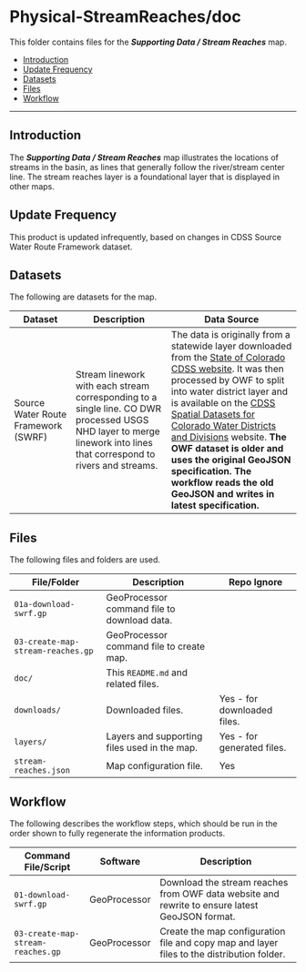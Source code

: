 # Physical-StreamReaches/doc #

This folder contains files for the ***Supporting Data / Stream Reaches*** map.

* [Introduction](#introduction)
* [Update Frequency](#update-frequency)
* [Datasets](#datasets)
* [Files](#files)
* [Workflow](#workflow)

-----------------------------

## Introduction ##

The ***Supporting Data / Stream Reaches*** map illustrates the locations of streams in the basin,
as lines that generally follow the river/stream center line.
The stream reaches layer is a foundational layer that is displayed in other maps.

## Update Frequency ##

This product is updated infrequently,
based on changes in CDSS Source Water Route Framework dataset.

## Datasets ##

The following are datasets for the map.

| **Dataset** | **Description** | **Data Source** |
| -- | -- | -- |
| Source Water Route Framework (SWRF) | Stream linework with each stream corresponding to a single line.  CO DWR processed USGS NHD layer to merge linework into lines that correspond to rivers and streams. | The data is originally from a statewide layer downloaded from the [State of Colorado CDSS website](https://www.colorado.gov/pacific/cdss/gis-data-category).  It was then processed by OWF to split into water district layer and is available on the [CDSS Spatial Datasets for Colorado Water Districts and Divisions](http://data.openwaterfoundation.org/co/cdss-data-spatial-bybasin/) website.  **The OWF dataset is older and uses the original GeoJSON specification.  The workflow reads the old GeoJSON and writes in latest specification.** |

## Files ##

The following files and folders are used.

| **File/Folder** | **Description** | **Repo Ignore** |
| -- | -- | -- |
| `01a-download-swrf.gp` | GeoProcessor command file to download data. | |
| `03-create-map-stream-reaches.gp` | GeoProcessor command file to create map. | |
| `doc/` | This `README.md` and related files. | |
| `downloads/` | Downloaded files. | Yes - for downloaded files. |
| `layers/` | Layers and supporting files used in the map. | Yes - for generated files. |
| `stream-reaches.json` | Map configuration file. | Yes |

## Workflow ##

The following describes the workflow steps, which should be run in the order shown to fully regenerate the information products.

| **Command File/Script** | **Software** | **Description** |
| -- | -- | -- |
| `01-download-swrf.gp` | GeoProcessor | Download the stream reaches from OWF data website and rewrite to ensure latest GeoJSON format. |
| `03-create-map-stream-reaches.gp` | GeoProcessor | Create the map configuration file and copy map and layer files to the distribution folder. |
